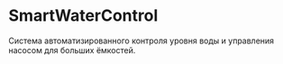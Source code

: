 # SmartWaterControl
Cистема автоматизированного контроля уровня воды и управления насосом для больших ёмкостей.

